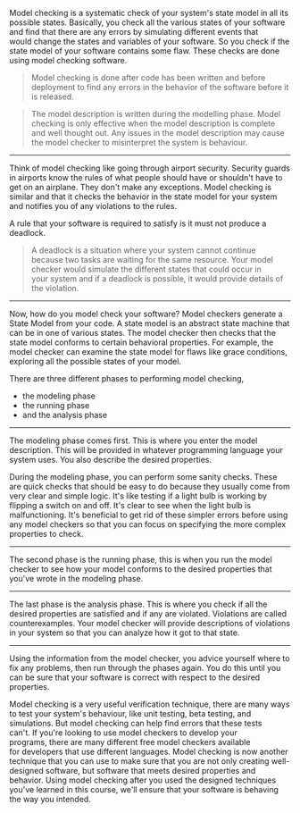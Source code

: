 Model checking is a systematic check of your system's state model in all its possible states. Basically, you check all the various states of your software and find that there are any errors by simulating different events that would change the states and variables of your software. So you check if the state model of your software contains some flaw. These checks are done using model checking software. 

> Model checking is done after code has been written and before deployment to find any errors in the behavior of the software before it is released. 

> The model description is written during the modelling phase. Model checking is only effective when the model description is complete and well thought out. Any issues in the model description may cause the model checker to misinterpret the system is behaviour. 

***

Think of model checking like going through airport security. Security guards in airports know the rules of what people should have or shouldn't have to get on an airplane. They don't make any exceptions. Model checking is similar and that it checks the behavior in the state model for your system and notifies you of any violations to the rules. 

A rule that your software is required to satisfy is it must not produce a deadlock. 

> A deadlock is a situation where your system cannot continue because two tasks are waiting for the same resource. Your model checker would simulate the different states that could occur in your system and if a deadlock is possible, it would provide details of the violation. 

***

Now, how do you model check your software? Model checkers generate a State Model from your code. A state model is an abstract state machine that can be in one of various states. The model checker then checks that the state model conforms to certain behavioral properties. For example, the model checker can examine the state model for flaws like grace conditions, exploring all the possible states of your model. 

There are three different phases to performing model checking, 

- the modeling phase
- the running phase
- and the analysis phase

***

The modeling phase comes first. This is where you enter the model description. This will be provided in whatever programming language your system uses. You also describe the desired properties. 

During the modeling phase, you can perform some sanity checks. These are quick checks that should be easy to do because they usually come from very clear and simple logic. It's like testing if a light bulb is working by flipping a switch on and off. It's clear to see when the light bulb is malfunctioning. It's beneficial to get rid of these simpler errors before using any model checkers so that you can focus on specifying the more complex properties to check. 

***

The second phase is the running phase, this is when you run the model checker to see how your model conforms to the desired properties that you've wrote in the modeling phase. 

***

The last phase is the analysis phase. This is where you check if all the desired properties are satisfied and if any are violated. Violations are called counterexamples. Your model checker will provide descriptions of violations in your system so that you can analyze how it got to that state. 

***

Using the information from the model checker, you advice yourself where to fix any problems, then run through the phases again. You do this until you can be sure that your software is correct with respect to the desired properties. 

Model checking is a very useful verification technique, there are many ways to test your system's behaviour, like unit testing, beta testing, and simulations. But model checking can help find errors that these tests can't. If you're looking to use model checkers to develop your programs, there are many different free model checkers available for developers that use different languages. Model checking is now another technique that you can use to make sure that you are not only creating well-designed software, but software that meets desired properties and behavior. Using model checking after you used the designed techniques you've learned in this course, we'll ensure that your software is behaving the way you intended. 